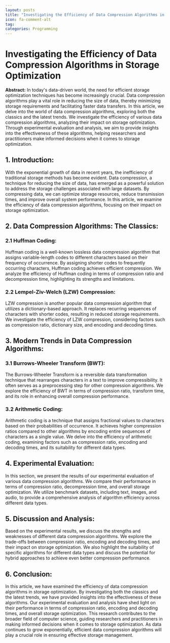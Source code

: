 ```yaml
---
layout: posts
title: "Investigating the Efficiency of Data Compression Algorithms in Storage Optimization"
icon: fa-comment-alt
tag:      
categories: Programming
---
```



# Investigating the Efficiency of Data Compression Algorithms in Storage Optimization

**Abstract:**
In today's data-driven world, the need for efficient storage optimization techniques has become increasingly crucial. Data compression algorithms play a vital role in reducing the size of data, thereby minimizing storage requirements and facilitating faster data transfers. In this article, we delve into the world of data compression algorithms, exploring both the classics and the latest trends. We investigate the efficiency of various data compression algorithms, analyzing their impact on storage optimization. Through experimental evaluation and analysis, we aim to provide insights into the effectiveness of these algorithms, helping researchers and practitioners make informed decisions when it comes to storage optimization.

## 1. Introduction:
With the exponential growth of data in recent years, the inefficiency of traditional storage methods has become evident. Data compression, a technique for reducing the size of data, has emerged as a powerful solution to address the storage challenges associated with large datasets. By compressing data, we can optimize storage resources, reduce transmission times, and improve overall system performance. In this article, we examine the efficiency of data compression algorithms, focusing on their impact on storage optimization.

## 2. Data Compression Algorithms: The Classics:

### 2.1 Huffman Coding:
Huffman coding is a well-known lossless data compression algorithm that assigns variable-length codes to different characters based on their frequency of occurrence. By assigning shorter codes to frequently occurring characters, Huffman coding achieves efficient compression. We analyze the efficiency of Huffman coding in terms of compression ratio and decompression time, highlighting its strengths and limitations.

### 2.2 Lempel-Ziv-Welch (LZW) Compression:
LZW compression is another popular data compression algorithm that utilizes a dictionary-based approach. It replaces recurring sequences of characters with shorter codes, resulting in reduced storage requirements. We investigate the efficiency of LZW compression, considering factors such as compression ratio, dictionary size, and encoding and decoding times.

## 3. Modern Trends in Data Compression Algorithms:

### 3.1 Burrows-Wheeler Transform (BWT):
The Burrows-Wheeler Transform is a reversible data transformation technique that rearranges characters in a text to improve compressibility. It often serves as a preprocessing step for other compression algorithms. We explore the efficiency of BWT in terms of compression ratio, transform time, and its role in enhancing overall compression performance.

### 3.2 Arithmetic Coding:
Arithmetic coding is a technique that assigns fractional values to characters based on their probabilities of occurrence. It achieves higher compression ratios compared to other algorithms by encoding entire sequences of characters as a single value. We delve into the efficiency of arithmetic coding, examining factors such as compression ratio, encoding and decoding times, and its suitability for different data types.

## 4. Experimental Evaluation:
In this section, we present the results of our experimental evaluation of various data compression algorithms. We compare their performance in terms of compression ratio, decompression time, and overall storage optimization. We utilize benchmark datasets, including text, images, and audio, to provide a comprehensive analysis of algorithm efficiency across different data types.

## 5. Discussion and Analysis:
Based on the experimental results, we discuss the strengths and weaknesses of different data compression algorithms. We explore the trade-offs between compression ratio, encoding and decoding times, and their impact on storage optimization. We also highlight the suitability of specific algorithms for different data types and discuss the potential for hybrid approaches to achieve even better compression performance.

## 6. Conclusion:
In this article, we have examined the efficiency of data compression algorithms in storage optimization. By investigating both the classics and the latest trends, we have provided insights into the effectiveness of these algorithms. Our experimental evaluation and analysis have shed light on their performance in terms of compression ratio, encoding and decoding times, and overall storage optimization. This research contributes to the broader field of computer science, guiding researchers and practitioners in making informed decisions when it comes to storage optimization. As data continues to grow exponentially, efficient data compression algorithms will play a crucial role in ensuring effective storage management.